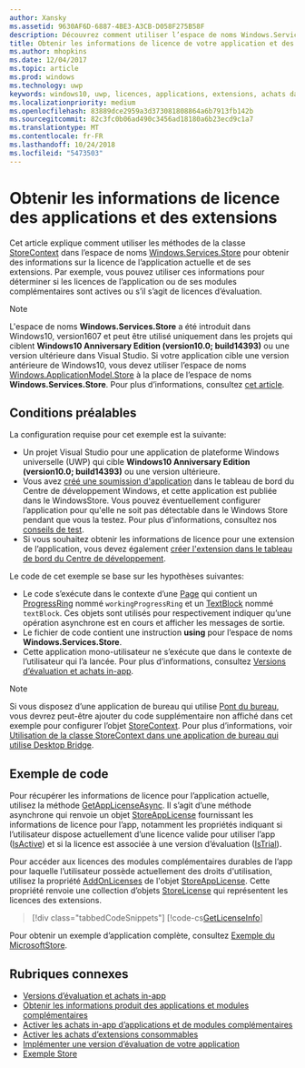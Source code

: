 ```yaml
---
author: Xansky
ms.assetid: 9630AF6D-6887-4BE3-A3CB-D058F275B58F
description: Découvrez comment utiliser l’espace de noms Windows.Services.Store pour obtenir les informations de licence de l’application active et de ses modules complémentaires.
title: Obtenir les informations de licence de votre application et des extensions
ms.author: mhopkins
ms.date: 12/04/2017
ms.topic: article
ms.prod: windows
ms.technology: uwp
keywords: windows10, uwp, licences, applications, extensions, achats dans l’application, Windows.Services.Store
ms.localizationpriority: medium
ms.openlocfilehash: 83889dce2959a3d373081808864a6b7913fb142b
ms.sourcegitcommit: 82c3fc0b06ad490c3456ad18180a6b23ecd9c1a7
ms.translationtype: MT
ms.contentlocale: fr-FR
ms.lasthandoff: 10/24/2018
ms.locfileid: "5473503"
---
```

# <a name="get-license-info-for-apps-and-add-ons"></a>Obtenir les informations de licence des applications et des extensions

Cet article explique comment utiliser les méthodes de la classe [StoreContext](https://msdn.microsoft.com/library/windows/apps/windows.services.store.storecontext.aspx) dans l’espace de noms [Windows.Services.Store](https://msdn.microsoft.com/library/windows/apps/windows.services.store.aspx) pour obtenir des informations sur la licence de l’application actuelle et de ses extensions. Par exemple, vous pouvez utiliser ces informations pour déterminer si les licences de l’application ou de ses modules complémentaires sont actives ou s’il s’agit de licences d’évaluation.

> [!NOTE]
> L'espace de noms **Windows.Services.Store** a été introduit dans Windows10, version1607 et peut être utilisé uniquement dans les projets qui ciblent **Windows10 Anniversary Edition (version10.0; build14393)** ou une version ultérieure dans Visual Studio. Si votre application cible une version antérieure de Windows10, vous devez utiliser l’espace de noms [Windows.ApplicationModel.Store](https://msdn.microsoft.com/library/windows/apps/windows.applicationmodel.store.aspx) à la place de l’espace de noms **Windows.Services.Store**. Pour plus d’informations, consultez [cet article](in-app-purchases-and-trials-using-the-windows-applicationmodel-store-namespace.md).

## <a name="prerequisites"></a>Conditions préalables

La configuration requise pour cet exemple est la suivante:
* Un projet Visual Studio pour une application de plateforme Windows universelle (UWP) qui cible **Windows10 Anniversary Edition (version10.0; build14393)** ou une version ultérieure.
* Vous avez [créé une soumission d'application](https://msdn.microsoft.com/windows/uwp/publish/app-submissions) dans le tableau de bord du Centre de développement Windows, et cette application est publiée dans le WindowsStore. Vous pouvez éventuellement configurer l’application pour qu'elle ne soit pas détectable dans le Windows Store pendant que vous la testez. Pour plus d’informations, consultez nos [conseils de test](in-app-purchases-and-trials.md#testing).
* Si vous souhaitez obtenir les informations de licence pour une extension de l’application, vous devez également [créer l'extension dans le tableau de bord du Centre de développement](../publish/add-on-submissions.md).

Le code de cet exemple se base sur les hypothèses suivantes:
* Le code s’exécute dans le contexte d’une [Page](https://msdn.microsoft.com/library/windows/apps/windows.ui.xaml.controls.page.aspx) qui contient un [ProgressRing](https://msdn.microsoft.com/library/windows/apps/windows.ui.xaml.controls.progressring.aspx) nommé ```workingProgressRing``` et un [TextBlock](https://msdn.microsoft.com/library/windows/apps/windows.ui.xaml.controls.textblock.aspx) nommé ```textBlock```. Ces objets sont utilisés pour respectivement indiquer qu’une opération asynchrone est en cours et afficher les messages de sortie.
* Le fichier de code contient une instruction **using** pour l’espace de noms **Windows.Services.Store**.
* Cette application mono-utilisateur ne s’exécute que dans le contexte de l’utilisateur qui l’a lancée. Pour plus d’informations, consultez [Versions d’évaluation et achats in-app](in-app-purchases-and-trials.md#api_intro).

> [!NOTE]
> Si vous disposez d’une application de bureau qui utilise [Pont du bureau](https://developer.microsoft.com/windows/bridges/desktop), vous devrez peut-être ajouter du code supplémentaire non affiché dans cet exemple pour configurer l’objet  [StoreContext](https://msdn.microsoft.com/library/windows/apps/windows.services.store.storecontext.aspx). Pour plus d’informations, voir [Utilisation de la classe StoreContext dans une application de bureau qui utilise Desktop Bridge](in-app-purchases-and-trials.md#desktop).

## <a name="code-example"></a>Exemple de code

Pour récupérer les informations de licence pour l’application actuelle, utilisez la méthode [GetAppLicenseAsync](https://docs.microsoft.com/uwp/api/windows.services.store.storecontext.getapplicenseasync). Il s’agit d’une méthode asynchrone qui renvoie un objet [StoreAppLicense](https://msdn.microsoft.com/library/windows/apps/windows.services.store.storeapplicense.aspx) fournissant les informations de licence pour l’app, notamment les propriétés indiquant si l’utilisateur dispose actuellement d’une licence valide pour utiliser l’app ([IsActive](https://docs.microsoft.com/uwp/api/windows.services.store.storeapplicense.isactive)) et si la licence est associée à une version d’évaluation ([IsTrial](https://docs.microsoft.com/uwp/api/windows.services.store.storeapplicense.istrial)).

Pour accéder aux licences des modules complémentaires durables de l’app pour laquelle l’utilisateur possède actuellement des droits d'utilisation, utilisez la propriété [AddOnLicenses](https://docs.microsoft.com/uwp/api/windows.services.store.storeapplicense.addonlicenses) de l'objet [StoreAppLicense](https://msdn.microsoft.com/library/windows/apps/windows.services.store.storeapplicense.aspx). Cette propriété renvoie une collection d’objets [StoreLicense](https://msdn.microsoft.com/library/windows/apps/windows.services.store.storelicense.aspx) qui représentent les licences des extensions.

> [!div class="tabbedCodeSnippets"]
[!code-cs[GetLicenseInfo](./code/InAppPurchasesAndLicenses_RS1/cs/GetLicenseInfoPage.xaml.cs#GetLicenseInfo)]

Pour obtenir un exemple d’application complète, consultez [Exemple du MicrosoftStore](https://github.com/Microsoft/Windows-universal-samples/tree/master/Samples/Store).

## <a name="related-topics"></a>Rubriques connexes

* [Versions d’évaluation et achats in-app](in-app-purchases-and-trials.md)
* [Obtenir les informations produit des applications et modules complémentaires](get-product-info-for-apps-and-add-ons.md)
* [Activer les achats in-app d’applications et de modules complémentaires](enable-in-app-purchases-of-apps-and-add-ons.md)
* [Activer les achats d’extensions consommables](enable-consumable-add-on-purchases.md)
* [Implémenter une version d’évaluation de votre application](implement-a-trial-version-of-your-app.md)
* [Exemple Store](https://github.com/Microsoft/Windows-universal-samples/tree/master/Samples/Store)
